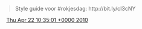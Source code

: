 > Style guide voor \#rokjesdag: http://bit\.ly/cI3cNY

<img src="../../media/tweet.ico" width="12" /> [Thu Apr 22 10:35:01 +0000 2010](https://twitter.com/DromerDenker/status/12631488283)